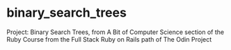 # binary_search_trees
Project: Binary Search Trees, from A Bit of Computer Science section of the Ruby Course from the Full Stack Ruby on Rails path of The Odin Project
